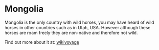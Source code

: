 # Mongolia

Mongolia is the only country with wild horses, you may have heard of
wild horses in other countries such as in Utah, USA. However although these horses are roam freely they are non-native and therefore not wild.

Find out more about it at:
[wikivoyage](https://en.wikivoyage.org/wiki/Mongolia)